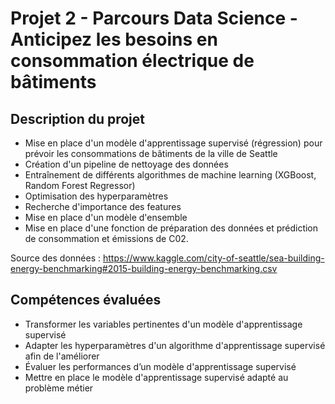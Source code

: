 # Projet 2 - Parcours Data Science - Anticipez les besoins en consommation électrique de bâtiments

## Description du projet
* Mise en place d'un modèle d'apprentissage supervisé (régression) pour prévoir les consommations de bâtiments de la ville de Seattle
* Création d'un pipeline de nettoyage des données
* Entraînement de différents algorithmes de machine learning (XGBoost, Random Forest Regressor)
* Optimisation des hyperparamètres
* Recherche d'importance des features
* Mise en place d'un modèle d'ensemble
* Mise en place d'une fonction de préparation des données et prédiction de consommation et émissions de C02.

Source des données : https://www.kaggle.com/city-of-seattle/sea-building-energy-benchmarking#2015-building-energy-benchmarking.csv

## Compétences évaluées
* Transformer les variables pertinentes d'un modèle d'apprentissage supervisé
* Adapter les hyperparamètres d'un algorithme d'apprentissage supervisé afin de l'améliorer
* Évaluer les performances d’un modèle d'apprentissage supervisé
* Mettre en place le modèle d'apprentissage supervisé adapté au problème métier
